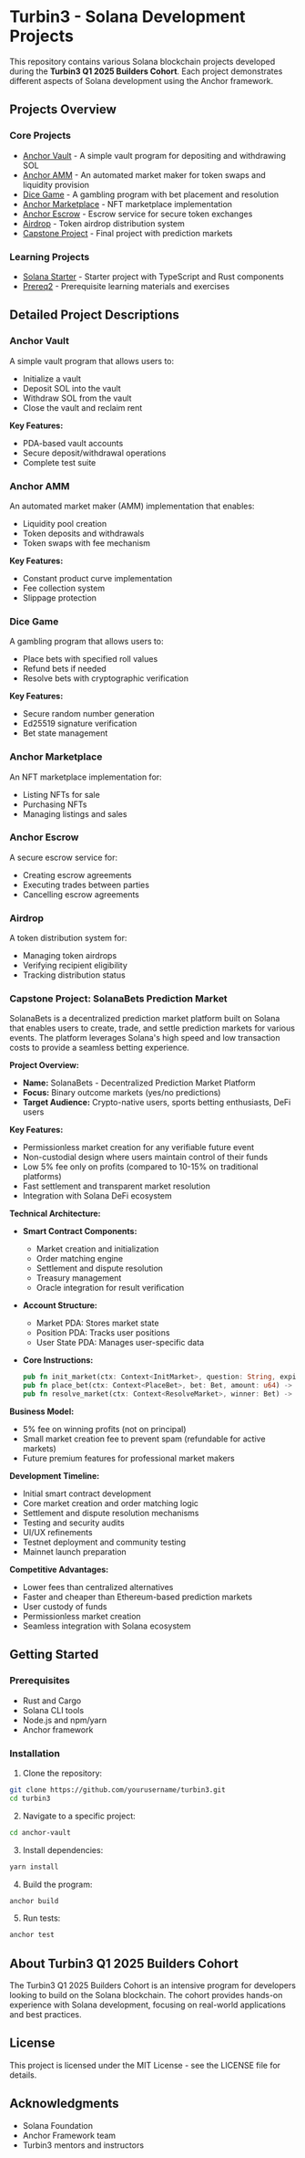 # Turbin3 - Solana Development Projects

This repository contains various Solana blockchain projects developed during the **Turbin3 Q1 2025 Builders Cohort**. Each project demonstrates different aspects of Solana development using the Anchor framework.

## Projects Overview

### Core Projects

- [Anchor Vault](./anchor-vault) - A simple vault program for depositing and withdrawing SOL
- [Anchor AMM](./anchor-amm) - An automated market maker for token swaps and liquidity provision
- [Dice Game](./dice) - A gambling program with bet placement and resolution
- [Anchor Marketplace](./anchor-marketplace) - NFT marketplace implementation
- [Anchor Escrow](./anchor-escrow) - Escrow service for secure token exchanges
- [Airdrop](./#airdrop) - Token airdrop distribution system
- [Capstone Project](./capstone-project) - Final project with prediction markets

### Learning Projects

- [Solana Starter](./solana-starter) - Starter project with TypeScript and Rust components
- [Prereq2](./prereq2) - Prerequisite learning materials and exercises

## Detailed Project Descriptions

### Anchor Vault

A simple vault program that allows users to:

- Initialize a vault
- Deposit SOL into the vault
- Withdraw SOL from the vault
- Close the vault and reclaim rent

**Key Features:**

- PDA-based vault accounts
- Secure deposit/withdrawal operations
- Complete test suite

### Anchor AMM

An automated market maker (AMM) implementation that enables:

- Liquidity pool creation
- Token deposits and withdrawals
- Token swaps with fee mechanism

**Key Features:**

- Constant product curve implementation
- Fee collection system
- Slippage protection

### Dice Game

A gambling program that allows users to:

- Place bets with specified roll values
- Refund bets if needed
- Resolve bets with cryptographic verification

**Key Features:**

- Secure random number generation
- Ed25519 signature verification
- Bet state management

### Anchor Marketplace

An NFT marketplace implementation for:

- Listing NFTs for sale
- Purchasing NFTs
- Managing listings and sales

### Anchor Escrow

A secure escrow service for:

- Creating escrow agreements
- Executing trades between parties
- Cancelling escrow agreements

### Airdrop

A token distribution system for:

- Managing token airdrops
- Verifying recipient eligibility
- Tracking distribution status

### Capstone Project: SolanaBets Prediction Market

SolanaBets is a decentralized prediction market platform built on Solana that enables users to create, trade, and settle prediction markets for various events. The platform leverages Solana's high speed and low transaction costs to provide a seamless betting experience.

**Project Overview:**

- **Name:** SolanaBets - Decentralized Prediction Market Platform
- **Focus:** Binary outcome markets (yes/no predictions)
- **Target Audience:** Crypto-native users, sports betting enthusiasts, DeFi users

**Key Features:**

- Permissionless market creation for any verifiable future event
- Non-custodial design where users maintain control of their funds
- Low 5% fee only on profits (compared to 10-15% on traditional platforms)
- Fast settlement and transparent market resolution
- Integration with Solana DeFi ecosystem

**Technical Architecture:**

- **Smart Contract Components:**

  - Market creation and initialization
  - Order matching engine
  - Settlement and dispute resolution
  - Treasury management
  - Oracle integration for result verification

- **Account Structure:**

  - Market PDA: Stores market state
  - Position PDA: Tracks user positions
  - User State PDA: Manages user-specific data

- **Core Instructions:**
  ```rust
  pub fn init_market(ctx: Context<InitMarket>, question: String, expires_at: i64, question_hash: Vec<u8>) -> Result<()>
  pub fn place_bet(ctx: Context<PlaceBet>, bet: Bet, amount: u64) -> Result<()>
  pub fn resolve_market(ctx: Context<ResolveMarket>, winner: Bet) -> Result<()>
  ```

**Business Model:**

- 5% fee on winning profits (not on principal)
- Small market creation fee to prevent spam (refundable for active markets)
- Future premium features for professional market makers

**Development Timeline:**

- Initial smart contract development
- Core market creation and order matching logic
- Settlement and dispute resolution mechanisms
- Testing and security audits
- UI/UX refinements
- Testnet deployment and community testing
- Mainnet launch preparation

**Competitive Advantages:**

- Lower fees than centralized alternatives
- Faster and cheaper than Ethereum-based prediction markets
- User custody of funds
- Permissionless market creation
- Seamless integration with Solana ecosystem

## Getting Started

### Prerequisites

- Rust and Cargo
- Solana CLI tools
- Node.js and npm/yarn
- Anchor framework

### Installation

1. Clone the repository:

```bash
git clone https://github.com/yourusername/turbin3.git
cd turbin3
```

2. Navigate to a specific project:

```bash
cd anchor-vault
```

3. Install dependencies:

```bash
yarn install
```

4. Build the program:

```bash
anchor build
```

5. Run tests:

```bash
anchor test
```

## About Turbin3 Q1 2025 Builders Cohort

The Turbin3 Q1 2025 Builders Cohort is an intensive program for developers looking to build on the Solana blockchain. The cohort provides hands-on experience with Solana development, focusing on real-world applications and best practices.

## License

This project is licensed under the MIT License - see the LICENSE file for details.

## Acknowledgments

- Solana Foundation
- Anchor Framework team
- Turbin3 mentors and instructors
